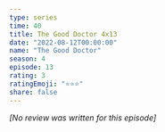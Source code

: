 ```yaml
---
type: series
time: 40
title: The Good Doctor 4x13
date: "2022-08-12T00:00:00"
name: "The Good Doctor"
season: 4
episode: 13
rating: 3
ratingEmoji: "⭐️⭐️⭐️"
share: false
---
```


_[No review was written for this episode]_
